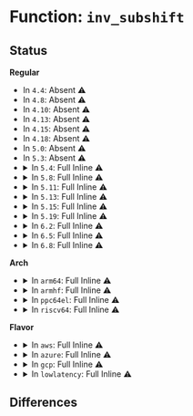# Function: <code>inv_subshift</code>

## Status
<b>Regular</b>
<ul>
<li>
In <code>4.4</code>: Absent ⚠️
</li>
<li>
In <code>4.8</code>: Absent ⚠️
</li>
<li>
In <code>4.10</code>: Absent ⚠️
</li>
<li>
In <code>4.13</code>: Absent ⚠️
</li>
<li>
In <code>4.15</code>: Absent ⚠️
</li>
<li>
In <code>4.18</code>: Absent ⚠️
</li>
<li>
In <code>5.0</code>: Absent ⚠️
</li>
<li>
In <code>5.3</code>: Absent ⚠️
</li>
<li>
<details>
<summary>In <code>5.4</code>: Full Inline ⚠️</summary>

**Collision:** Unique Static

**Inline:** Full

**Transformation:** False

**Instances:**

```
In lib/crypto/aes.c (ffffffff8152f343)
Location: lib/crypto/aes.c:155
Inline: True
Inline callers:
  - lib/crypto/aes.c:aes_decrypt
  - lib/crypto/aes.c:aes_decrypt
  - lib/crypto/aes.c:aes_decrypt
  - lib/crypto/aes.c:aes_decrypt
  - lib/crypto/aes.c:aes_decrypt
  - lib/crypto/aes.c:aes_decrypt
  - lib/crypto/aes.c:aes_decrypt
  - lib/crypto/aes.c:aes_decrypt
  - lib/crypto/aes.c:aes_decrypt
  - lib/crypto/aes.c:aes_decrypt
  - lib/crypto/aes.c:aes_decrypt
  - lib/crypto/aes.c:aes_decrypt
```
</details>
</li>
<li>
<details>
<summary>In <code>5.8</code>: Full Inline ⚠️</summary>

**Collision:** Unique Static

**Inline:** Full

**Transformation:** False

**Instances:**

```
In lib/crypto/aes.c (ffffffff81593001)
Location: lib/crypto/aes.c:155
Inline: True
Inline callers:
  - lib/crypto/aes.c:aes_decrypt
  - lib/crypto/aes.c:aes_decrypt
  - lib/crypto/aes.c:aes_decrypt
  - lib/crypto/aes.c:aes_decrypt
  - lib/crypto/aes.c:aes_decrypt
  - lib/crypto/aes.c:aes_decrypt
  - lib/crypto/aes.c:aes_decrypt
  - lib/crypto/aes.c:aes_decrypt
  - lib/crypto/aes.c:aes_decrypt
  - lib/crypto/aes.c:aes_decrypt
  - lib/crypto/aes.c:aes_decrypt
  - lib/crypto/aes.c:aes_decrypt
```
</details>
</li>
<li>
<details>
<summary>In <code>5.11</code>: Full Inline ⚠️</summary>

**Collision:** Unique Static

**Inline:** Full

**Transformation:** False

**Instances:**

```
In lib/crypto/aes.c (ffffffff815afbf6)
Location: lib/crypto/aes.c:155
Inline: True
Inline callers:
  - lib/crypto/aes.c:aes_decrypt
  - lib/crypto/aes.c:aes_decrypt
  - lib/crypto/aes.c:aes_decrypt
  - lib/crypto/aes.c:aes_decrypt
  - lib/crypto/aes.c:aes_decrypt
  - lib/crypto/aes.c:aes_decrypt
  - lib/crypto/aes.c:aes_decrypt
  - lib/crypto/aes.c:aes_decrypt
  - lib/crypto/aes.c:aes_decrypt
  - lib/crypto/aes.c:aes_decrypt
  - lib/crypto/aes.c:aes_decrypt
  - lib/crypto/aes.c:aes_decrypt
```
</details>
</li>
<li>
<details>
<summary>In <code>5.13</code>: Full Inline ⚠️</summary>

**Collision:** Unique Static

**Inline:** Full

**Transformation:** False

**Instances:**

```
In lib/crypto/aes.c (ffffffff815baa09)
Location: lib/crypto/aes.c:155
Inline: True
Inline callers:
  - lib/crypto/aes.c:aes_decrypt
  - lib/crypto/aes.c:aes_decrypt
  - lib/crypto/aes.c:aes_decrypt
  - lib/crypto/aes.c:aes_decrypt
  - lib/crypto/aes.c:aes_decrypt
  - lib/crypto/aes.c:aes_decrypt
  - lib/crypto/aes.c:aes_decrypt
  - lib/crypto/aes.c:aes_decrypt
  - lib/crypto/aes.c:aes_decrypt
  - lib/crypto/aes.c:aes_decrypt
  - lib/crypto/aes.c:aes_decrypt
  - lib/crypto/aes.c:aes_decrypt
```
</details>
</li>
<li>
<details>
<summary>In <code>5.15</code>: Full Inline ⚠️</summary>

**Collision:** Unique Static

**Inline:** Full

**Transformation:** False

**Instances:**

```
In lib/crypto/aes.c (ffffffff81621109)
Location: lib/crypto/aes.c:155
Inline: True
Inline callers:
  - lib/crypto/aes.c:aes_decrypt
  - lib/crypto/aes.c:aes_decrypt
  - lib/crypto/aes.c:aes_decrypt
  - lib/crypto/aes.c:aes_decrypt
  - lib/crypto/aes.c:aes_decrypt
  - lib/crypto/aes.c:aes_decrypt
  - lib/crypto/aes.c:aes_decrypt
  - lib/crypto/aes.c:aes_decrypt
  - lib/crypto/aes.c:aes_decrypt
  - lib/crypto/aes.c:aes_decrypt
  - lib/crypto/aes.c:aes_decrypt
  - lib/crypto/aes.c:aes_decrypt
```
</details>
</li>
<li>
<details>
<summary>In <code>5.19</code>: Full Inline ⚠️</summary>

**Collision:** Unique Static

**Inline:** Full

**Transformation:** False

**Instances:**

```
In lib/crypto/aes.c (ffffffff816ef349)
Location: lib/crypto/aes.c:155
Inline: True
Inline callers:
  - lib/crypto/aes.c:aes_decrypt
  - lib/crypto/aes.c:aes_decrypt
  - lib/crypto/aes.c:aes_decrypt
  - lib/crypto/aes.c:aes_decrypt
  - lib/crypto/aes.c:aes_decrypt
  - lib/crypto/aes.c:aes_decrypt
  - lib/crypto/aes.c:aes_decrypt
  - lib/crypto/aes.c:aes_decrypt
  - lib/crypto/aes.c:aes_decrypt
  - lib/crypto/aes.c:aes_decrypt
  - lib/crypto/aes.c:aes_decrypt
  - lib/crypto/aes.c:aes_decrypt
```
</details>
</li>
<li>
<details>
<summary>In <code>6.2</code>: Full Inline ⚠️</summary>

**Collision:** Unique Static

**Inline:** Full

**Transformation:** False

**Instances:**

```
In lib/crypto/aes.c (ffffffff817e0159)
Location: lib/crypto/aes.c:155
Inline: True
Inline callers:
  - lib/crypto/aes.c:aes_decrypt
  - lib/crypto/aes.c:aes_decrypt
  - lib/crypto/aes.c:aes_decrypt
  - lib/crypto/aes.c:aes_decrypt
  - lib/crypto/aes.c:aes_decrypt
  - lib/crypto/aes.c:aes_decrypt
  - lib/crypto/aes.c:aes_decrypt
  - lib/crypto/aes.c:aes_decrypt
  - lib/crypto/aes.c:aes_decrypt
  - lib/crypto/aes.c:aes_decrypt
  - lib/crypto/aes.c:aes_decrypt
  - lib/crypto/aes.c:aes_decrypt
```
</details>
</li>
<li>
<details>
<summary>In <code>6.5</code>: Full Inline ⚠️</summary>

**Collision:** Unique Static

**Inline:** Full

**Transformation:** False

**Instances:**

```
In lib/crypto/aes.c (ffffffff8181f8d9)
Location: lib/crypto/aes.c:155
Inline: True
Inline callers:
  - lib/crypto/aes.c:aes_decrypt
  - lib/crypto/aes.c:aes_decrypt
  - lib/crypto/aes.c:aes_decrypt
  - lib/crypto/aes.c:aes_decrypt
  - lib/crypto/aes.c:aes_decrypt
  - lib/crypto/aes.c:aes_decrypt
  - lib/crypto/aes.c:aes_decrypt
  - lib/crypto/aes.c:aes_decrypt
  - lib/crypto/aes.c:aes_decrypt
  - lib/crypto/aes.c:aes_decrypt
  - lib/crypto/aes.c:aes_decrypt
  - lib/crypto/aes.c:aes_decrypt
```
</details>
</li>
<li>
<details>
<summary>In <code>6.8</code>: Full Inline ⚠️</summary>

**Collision:** Unique Static

**Inline:** Full

**Transformation:** False

**Instances:**

```
In lib/crypto/aes.c (ffffffff81865859)
Location: lib/crypto/aes.c:155
Inline: True
Inline callers:
  - lib/crypto/aes.c:aes_decrypt
  - lib/crypto/aes.c:aes_decrypt
  - lib/crypto/aes.c:aes_decrypt
  - lib/crypto/aes.c:aes_decrypt
  - lib/crypto/aes.c:aes_decrypt
  - lib/crypto/aes.c:aes_decrypt
  - lib/crypto/aes.c:aes_decrypt
  - lib/crypto/aes.c:aes_decrypt
  - lib/crypto/aes.c:aes_decrypt
  - lib/crypto/aes.c:aes_decrypt
  - lib/crypto/aes.c:aes_decrypt
  - lib/crypto/aes.c:aes_decrypt
```
</details>
</li>
</ul>
<b>Arch</b>
<ul>
<li>
<details>
<summary>In <code>arm64</code>: Full Inline ⚠️</summary>

**Collision:** Unique Static

**Inline:** Full

**Transformation:** False

**Instances:**

```
In lib/crypto/aes.c (ffff80001063b88c)
Location: lib/crypto/aes.c:155
Inline: True
Inline callers:
  - lib/crypto/aes.c:aes_decrypt
  - lib/crypto/aes.c:aes_decrypt
  - lib/crypto/aes.c:aes_decrypt
  - lib/crypto/aes.c:aes_decrypt
  - lib/crypto/aes.c:aes_decrypt
  - lib/crypto/aes.c:aes_decrypt
  - lib/crypto/aes.c:aes_decrypt
  - lib/crypto/aes.c:aes_decrypt
  - lib/crypto/aes.c:aes_decrypt
  - lib/crypto/aes.c:aes_decrypt
  - lib/crypto/aes.c:aes_decrypt
  - lib/crypto/aes.c:aes_decrypt
```
</details>
</li>
<li>
<details>
<summary>In <code>armhf</code>: Full Inline ⚠️</summary>

**Collision:** Unique Static

**Inline:** Full

**Transformation:** False

**Instances:**

```
In lib/crypto/aes.c (c07e1b18)
Location: lib/crypto/aes.c:155
Inline: True
Inline callers:
  - lib/crypto/aes.c:aes_decrypt
  - lib/crypto/aes.c:aes_decrypt
  - lib/crypto/aes.c:aes_decrypt
  - lib/crypto/aes.c:aes_decrypt
  - lib/crypto/aes.c:aes_decrypt
  - lib/crypto/aes.c:aes_decrypt
  - lib/crypto/aes.c:aes_decrypt
  - lib/crypto/aes.c:aes_decrypt
  - lib/crypto/aes.c:aes_decrypt
  - lib/crypto/aes.c:aes_decrypt
  - lib/crypto/aes.c:aes_decrypt
  - lib/crypto/aes.c:aes_decrypt
```
</details>
</li>
<li>
<details>
<summary>In <code>ppc64el</code>: Full Inline ⚠️</summary>

**Collision:** Unique Static

**Inline:** Full

**Transformation:** False

**Instances:**

```
In lib/crypto/aes.c (c0000000007e2c00)
Location: lib/crypto/aes.c:155
Inline: True
Inline callers:
  - lib/crypto/aes.c:aes_decrypt
  - lib/crypto/aes.c:aes_decrypt
  - lib/crypto/aes.c:aes_decrypt
  - lib/crypto/aes.c:aes_decrypt
  - lib/crypto/aes.c:aes_decrypt
  - lib/crypto/aes.c:aes_decrypt
  - lib/crypto/aes.c:aes_decrypt
  - lib/crypto/aes.c:aes_decrypt
  - lib/crypto/aes.c:aes_decrypt
  - lib/crypto/aes.c:aes_decrypt
  - lib/crypto/aes.c:aes_decrypt
  - lib/crypto/aes.c:aes_decrypt
```
</details>
</li>
<li>
<details>
<summary>In <code>riscv64</code>: Full Inline ⚠️</summary>

**Collision:** Unique Static

**Inline:** Full

**Transformation:** False

**Instances:**

```
In lib/crypto/aes.c (ffffffe0004683a0)
Location: lib/crypto/aes.c:155
Inline: True
Inline callers:
  - lib/crypto/aes.c:aes_decrypt
  - lib/crypto/aes.c:aes_decrypt
  - lib/crypto/aes.c:aes_decrypt
  - lib/crypto/aes.c:aes_decrypt
  - lib/crypto/aes.c:aes_decrypt
  - lib/crypto/aes.c:aes_decrypt
  - lib/crypto/aes.c:aes_decrypt
  - lib/crypto/aes.c:aes_decrypt
  - lib/crypto/aes.c:aes_decrypt
  - lib/crypto/aes.c:aes_decrypt
  - lib/crypto/aes.c:aes_decrypt
  - lib/crypto/aes.c:aes_decrypt
```
</details>
</li>
</ul>
<b>Flavor</b>
<ul>
<li>
<details>
<summary>In <code>aws</code>: Full Inline ⚠️</summary>

**Collision:** Unique Static

**Inline:** Full

**Transformation:** False

**Instances:**

```
In lib/crypto/aes.c (ffffffff81527923)
Location: lib/crypto/aes.c:155
Inline: True
Inline callers:
  - lib/crypto/aes.c:aes_decrypt
  - lib/crypto/aes.c:aes_decrypt
  - lib/crypto/aes.c:aes_decrypt
  - lib/crypto/aes.c:aes_decrypt
  - lib/crypto/aes.c:aes_decrypt
  - lib/crypto/aes.c:aes_decrypt
  - lib/crypto/aes.c:aes_decrypt
  - lib/crypto/aes.c:aes_decrypt
  - lib/crypto/aes.c:aes_decrypt
  - lib/crypto/aes.c:aes_decrypt
  - lib/crypto/aes.c:aes_decrypt
  - lib/crypto/aes.c:aes_decrypt
```
</details>
</li>
<li>
<details>
<summary>In <code>azure</code>: Full Inline ⚠️</summary>

**Collision:** Unique Static

**Inline:** Full

**Transformation:** False

**Instances:**

```
In lib/crypto/aes.c (ffffffff81517c03)
Location: lib/crypto/aes.c:155
Inline: True
Inline callers:
  - lib/crypto/aes.c:aes_decrypt
  - lib/crypto/aes.c:aes_decrypt
  - lib/crypto/aes.c:aes_decrypt
  - lib/crypto/aes.c:aes_decrypt
  - lib/crypto/aes.c:aes_decrypt
  - lib/crypto/aes.c:aes_decrypt
  - lib/crypto/aes.c:aes_decrypt
  - lib/crypto/aes.c:aes_decrypt
  - lib/crypto/aes.c:aes_decrypt
  - lib/crypto/aes.c:aes_decrypt
  - lib/crypto/aes.c:aes_decrypt
  - lib/crypto/aes.c:aes_decrypt
```
</details>
</li>
<li>
<details>
<summary>In <code>gcp</code>: Full Inline ⚠️</summary>

**Collision:** Unique Static

**Inline:** Full

**Transformation:** False

**Instances:**

```
In lib/crypto/aes.c (ffffffff815239b3)
Location: lib/crypto/aes.c:155
Inline: True
Inline callers:
  - lib/crypto/aes.c:aes_decrypt
  - lib/crypto/aes.c:aes_decrypt
  - lib/crypto/aes.c:aes_decrypt
  - lib/crypto/aes.c:aes_decrypt
  - lib/crypto/aes.c:aes_decrypt
  - lib/crypto/aes.c:aes_decrypt
  - lib/crypto/aes.c:aes_decrypt
  - lib/crypto/aes.c:aes_decrypt
  - lib/crypto/aes.c:aes_decrypt
  - lib/crypto/aes.c:aes_decrypt
  - lib/crypto/aes.c:aes_decrypt
  - lib/crypto/aes.c:aes_decrypt
```
</details>
</li>
<li>
<details>
<summary>In <code>lowlatency</code>: Full Inline ⚠️</summary>

**Collision:** Unique Static

**Inline:** Full

**Transformation:** False

**Instances:**

```
In lib/crypto/aes.c (ffffffff8153d333)
Location: lib/crypto/aes.c:155
Inline: True
Inline callers:
  - lib/crypto/aes.c:aes_decrypt
  - lib/crypto/aes.c:aes_decrypt
  - lib/crypto/aes.c:aes_decrypt
  - lib/crypto/aes.c:aes_decrypt
  - lib/crypto/aes.c:aes_decrypt
  - lib/crypto/aes.c:aes_decrypt
  - lib/crypto/aes.c:aes_decrypt
  - lib/crypto/aes.c:aes_decrypt
  - lib/crypto/aes.c:aes_decrypt
  - lib/crypto/aes.c:aes_decrypt
  - lib/crypto/aes.c:aes_decrypt
  - lib/crypto/aes.c:aes_decrypt
```
</details>
</li>
</ul>

## Differences
